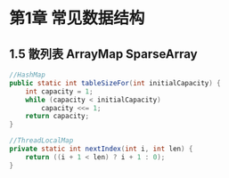 
# 第1章 常见数据结构
## 1.5 散列表 ArrayMap SparseArray
``` java
//HashMap
public static int tableSizeFor(int initialCapacity) {
    int capacity = 1;
    while (capacity < initialCapacity)
        capacity <<= 1;
    return capacity;
}

//ThreadLocalMap
private static int nextIndex(int i, int len) {
    return ((i + 1 < len) ? i + 1 : 0);
}

```
